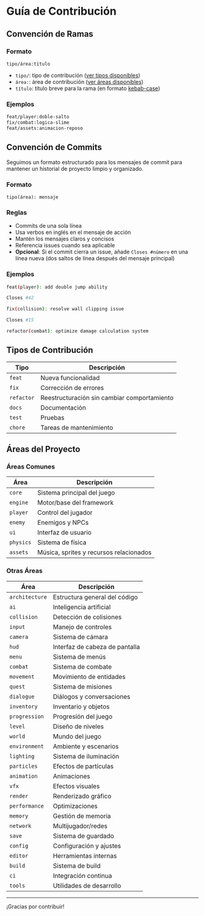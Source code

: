 # Guía de Contribución

## Convención de Ramas

### Formato
```
tipo/área:título
```

- `tipo/`: tipo de contribución ([ver tipos disponibles](#tipos-de-contribución))
- `área:`: área de contribución ([ver áreas disponibles](#áreas-del-proyecto))  
- `título`: título breve para la rama (en formato [kebab-case](https://en.wikipedia.org/wiki/Letter_case#Kebab_case))

### Ejemplos
```bash
feat/player:doble-salto
fix/combat:logica-slime
feat/assets:animacion-reposo
```

## Convención de Commits

Seguimos un formato estructurado para los mensajes de commit para mantener un historial de proyecto limpio y organizado.

### Formato
```
tipo(área): mensaje
```

### Reglas
- Commits de una sola línea
- Usa verbos en inglés en el mensaje de acción
- Mantén los mensajes claros y concisos
- Referencia issues cuando sea aplicable
- **Opcional**: Si el commit cierra un issue, añade `Closes #número` en una línea nueva (dos saltos de línea después del mensaje principal)

### Ejemplos
```bash
feat(player): add double jump ability

Closes #42
```

```bash
fix(collision): resolve wall clipping issue

Closes #15
```

```bash
refactor(combat): optimize damage calculation system
```

## Tipos de Contribución

| Tipo | Descripción |
|------|-------------|
| `feat` | Nueva funcionalidad |
| `fix` | Corrección de errores |
| `refactor` | Reestructuración sin cambiar comportamiento |
| `docs` | Documentación |
| `test` | Pruebas |
| `chore` | Tareas de mantenimiento |

## Áreas del Proyecto

### Áreas Comunes

| Área | Descripción |
|------|-------------|
| `core` | Sistema principal del juego |
| `engine` | Motor/base del framework |
| `player` | Control del jugador |
| `enemy` | Enemigos y NPCs |
| `ui` | Interfaz de usuario |
| `physics` | Sistema de física |
| `assets` | Música, sprites y recursos relacionados |

### Otras Áreas

| Área | Descripción |
|------|-------------|
| `architecture` | Estructura general del código |
| `ai` | Inteligencia artificial |
| `collision` | Detección de colisiones |
| `input` | Manejo de controles |
| `camera` | Sistema de cámara |
| `hud` | Interfaz de cabeza de pantalla |
| `menu` | Sistema de menús |
| `combat` | Sistema de combate |
| `movement` | Movimiento de entidades |
| `quest` | Sistema de misiones |
| `dialogue` | Diálogos y conversaciones |
| `inventory` | Inventario y objetos |
| `progression` | Progresión del juego |
| `level` | Diseño de niveles |
| `world` | Mundo del juego |
| `environment` | Ambiente y escenarios |
| `lighting` | Sistema de iluminación |
| `particles` | Efectos de partículas |
| `animation` | Animaciones |
| `vfx` | Efectos visuales |
| `render` | Renderizado gráfico |
| `performance` | Optimizaciones |
| `memory` | Gestión de memoria |
| `network` | Multijugador/redes |
| `save` | Sistema de guardado |
| `config` | Configuración y ajustes |
| `editor` | Herramientas internas |
| `build` | Sistema de build |
| `ci` | Integración continua |
| `tools` | Utilidades de desarrollo |

---

¡Gracias por contribuir!